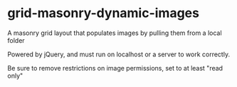 # grid-masonry-dynamic-images
A masonry grid layout that populates images by pulling them from a local folder

Powered by jQuery, and must run on localhost or a server to work correctly.

Be sure to remove restrictions on image permissions, set to at least "read only"
